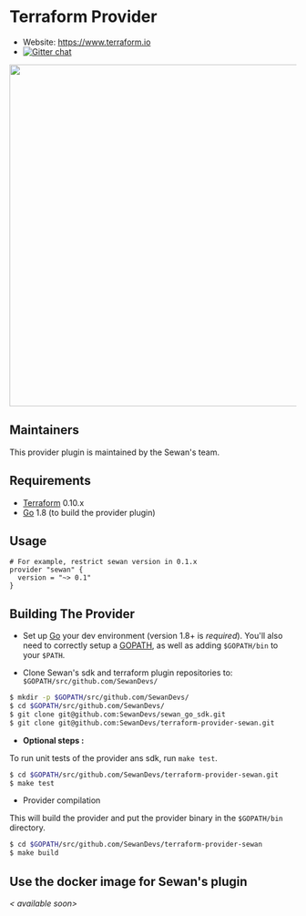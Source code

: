 Terraform Provider
==================

- Website: https://www.terraform.io
- [![Gitter chat](https://badges.gitter.im/hashicorp-terraform/Lobby.png)](https://gitter.im/hashicorp-terraform/Lobby)

<img src="https://cdn.rawgit.com/hashicorp/terraform-website/master/content/source/assets/images/logo-hashicorp.svg" width="600px">

Maintainers
-----------

This provider plugin is maintained by the Sewan's team.

Requirements
------------

-	[Terraform](https://www.terraform.io/downloads.html) 0.10.x
-	[Go](https://golang.org/doc/install) 1.8 (to build the provider plugin)

Usage
---------------------

```
# For example, restrict sewan version in 0.1.x
provider "sewan" {
  version = "~> 0.1"
}
```

Building The Provider
---------------------

* Set up [Go](http://www.golang.org) your dev environment (version 1.8+ is *required*). You'll also need to correctly setup a [GOPATH](http://golang.org/doc/code.html#GOPATH), as well as adding `$GOPATH/bin` to your `$PATH`.

* Clone Sewan's sdk and terraform plugin repositories to: `$GOPATH/src/github.com/SewanDevs/`

```sh
$ mkdir -p $GOPATH/src/github.com/SewanDevs/
$ cd $GOPATH/src/github.com/SewanDevs/
$ git clone git@github.com:SewanDevs/sewan_go_sdk.git
$ git clone git@github.com:SewanDevs/terraform-provider-sewan.git
```
* **Optional steps :**

To run unit tests of the provider ans sdk, run `make test`.

```sh
$ cd $GOPATH/src/github.com/SewanDevs/terraform-provider-sewan.git
$ make test
```

* Provider compilation

This will build the provider and put the provider binary in the `$GOPATH/bin` directory.

```sh
$ cd $GOPATH/src/github.com/SewanDevs/terraform-provider-sewan
$ make build
```

Use the docker image for Sewan's plugin
---------------------------
*< available soon>*
